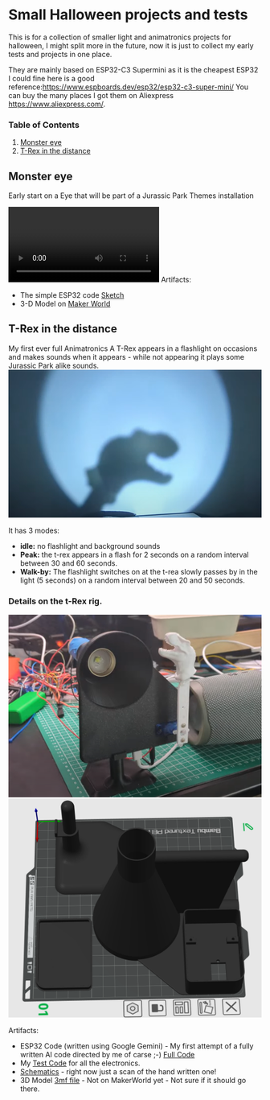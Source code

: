 # Small Halloween projects and tests
This is for a collection of smaller light and animatronics projects for halloween, I might split more in the future, now it is just to collect my early tests and projects in one place.

They are mainly based on ESP32-C3 Supermini as it is the cheapest ESP32 I could fine here is a good reference:https://www.espboards.dev/esp32/esp32-c3-super-mini/
You can buy the many places I got them on Aliexpress https://www.aliexpress.com/.

### Table of Contents
1. [Monster eye](#Monster-eye)
2. [T-Rex in the distance](#T-Rex-in-the-distance)



## Monster eye
Early start on a Eye that will be part of a Jurassic Park Themes installation 

<video controls src="images/DragonEye.mp4" title="Title"></video>
Artifacts:
- The simple ESP32 code [Sketch](Dragon_Eye/Dragon_Eye.ino)
- 3-D Model on [Maker World](https://makerworld.com/en/models/1428108-dragon-eye-light-for-maker-s-supply-puck-light#profileId-1484523)

## T-Rex in the distance
My first ever full Animatronics A T-Rex appears in a flashlight on occasions and makes sounds when it appears - while not appearing it plays some Jurassic Park alike sounds.
![alt text](images/t-Rex-Shadow.png)


It has 3 modes:
- **idle:** no flashlight and background sounds
- **Peak:** the t-rex appears in a flash for 2 seconds on a random interval between 30 and 60 seconds.
- **Walk-by:** The flashlight switches on at the t-rea slowly passes by in the light (5 seconds) on a random interval between 20 and 50 seconds.

### Details on the t-Rex rig.

![alt text](images/JurassicParkSetup.png)![alt text](images/PRojector-3d-model.png)

Artifacts:
- ESP32 Code (written using Google Gemini) - My first attempt of a fully written AI code directed by me of carse ;-) [Full Code](Full-Jurassic-park-anamatronic/Full-Jurassic-park-anamatronic.ino)
- My [Test Code](Jurasic-Park-theme/Jurasic-Park-theme.ino) for all the electronics.
- [Schematics](images/Schematics-jurassicpark.jpg) - right now just a scan of the hand written one!
- 3D Model [3mf file](<Full-Jurassic-park-anamatronic/Projector tube v17.3mf>) - Not on MakerWorld yet - Not sure if it should go there.